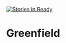 [![Stories in Ready](https://badge.waffle.io/desertsharks/greenfield.png?label=ready&title=Ready)](https://waffle.io/desertsharks/greenfield)
# Greenfield
